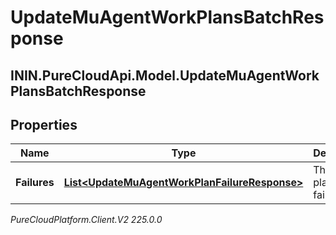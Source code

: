# UpdateMuAgentWorkPlansBatchResponse

## ININ.PureCloudApi.Model.UpdateMuAgentWorkPlansBatchResponse

## Properties

|Name | Type | Description | Notes|
|------------ | ------------- | ------------- | -------------|
| **Failures** | [**List&lt;UpdateMuAgentWorkPlanFailureResponse&gt;**](UpdateMuAgentWorkPlanFailureResponse) | The work plan update failures | |



_PureCloudPlatform.Client.V2 225.0.0_

